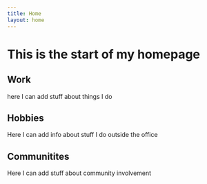 ```yaml
---
title: Home
layout: home
---
```

# This is the start of my homepage

## Work
here I can add stuff about things I do

## Hobbies
Here I can add info about stuff I do outside the office

## Communitites
Here I can add stuff about community involvement
